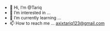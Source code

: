 - 👋 Hi, I’m @Tariq
- 👀 I’m interested in ...
- 🌱 I’m currently learning ...
- 📫 How to reach me ...  axixtariq123@gmail.com

<!---
tariqaxix/tariqaxix is a ✨ special ✨ repository because its `README.md` (this file) appears on your GitHub profile.
You can click the Preview link to take a look at your changes.
--->
